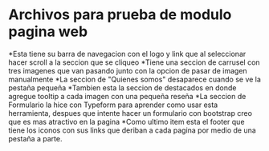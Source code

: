 # Archivos para prueba de modulo pagina web

*Esta tiene su barra de navegacion con el logo y link que al seleccionar hacer scroll a la seccion que se cliqueo
*Tiene una seccion de carrusel con tres imagenes que van pasando junto con la opcion de pasar de imagen manualmente
*La seccion de "Quienes somos" desaparece cuando se ve la pestaña pequeña
*Tambien esta la seccion de destacados en donde agregue tooltip a cada imagen con una pequeña reseña
*La seccion de Formulario la hice con Typeform para aprender como usar esta herramienta, despues que intente hacer un formulario con bootstrap creo que es mas atractivo en la pagina
*Como ultimo item esta el footer que tiene los iconos con sus links que deriban a cada pagina por medio de una pestaña a parte. 

